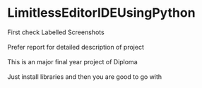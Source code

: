 # LimitlessEditorIDEUsingPython
First check Labelled Screenshots<br><br>
Prefer report for detailed description of project<br><br>
This is an major final year project of Diploma<br><br>
Just install libraries and then you are good to go with
